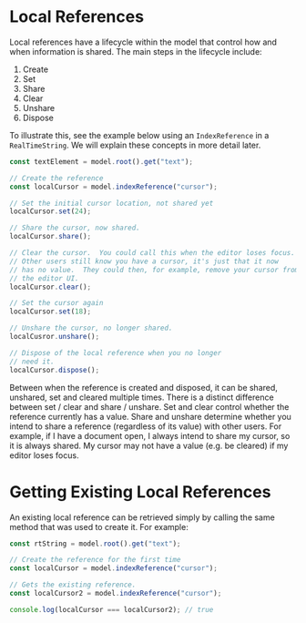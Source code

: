 # Local References

Local references have a lifecycle within the model that control how and when information is shared.  The main steps in the lifecycle include:

1. Create
2. Set
3. Share
4. Clear
5. Unshare
6. Dispose

To illustrate this, see the example below using an `IndexReference` in a `RealTimeString`.  We will explain these concepts in more detail later.

```js
const textElement = model.root().get("text");

// Create the reference
const localCursor = model.indexReference("cursor");

// Set the initial cursor location, not shared yet
localCursor.set(24); 

// Share the cursor, now shared.
localCursor.share();

// Clear the cursor.  You could call this when the editor loses focus.
// Other users still know you have a cursor, it's just that it now 
// has no value.  They could then, for example, remove your cursor from 
// the editor UI.
localCursor.clear();

// Set the cursor again
localCursor.set(18);

// Unshare the cursor, no longer shared.
localCusror.unshare();

// Dispose of the local reference when you no longer
// need it.
localCursor.dispose();
```

Between when the reference is created and disposed, it can be shared, unshared, set and cleared multiple times.  There is a distinct difference between set / clear and share / unshare.  Set and clear control whether the reference currently has a value.  Share and unshare determine whether you intend to share a reference (regardless of its value) with other users.  For example, if I have a document open, I always intend to share my cursor, so it is always shared.  My cursor may not have a value (e.g. be cleared) if my editor loses focus.

# Getting Existing Local References

An existing local reference can be retrieved simply by calling the same method that was used to create it.  For example:

```js
const rtString = model.root().get("text");

// Create the reference for the first time
const localCursor = model.indexReference("cursor");

// Gets the existing reference.
const localCursor2 = model.indexReference("cursor");

console.log(localCursor === localCursor2); // true
```